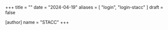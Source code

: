 +++
title = ""
date = "2024-04-19"
aliases = [ "login", "login-stacc" ]
draft = false

[author]
name = "STACC"
+++
